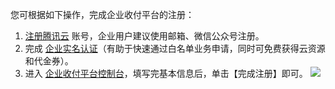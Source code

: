您可根据如下操作，完成企业收付平台的注册：
1. [注册腾讯云](https://cloud.tencent.com/document/product/378/17985) 账号，企业用户建议使用邮箱、微信公众号注册。
2. 完成 [企业实名认证](https://cloud.tencent.com/document/product/378/10496)（有助于快速通过白名单业务申请，同时可免费获得云资源和代金券）。
3. 进入 [企业收付平台控制台]()，填写完基本信息后，单击【完成注册】即可。
   ![](https://main.qcloudimg.com/raw/a2da9f4f66734b6efc924f88e13171a2.png)
